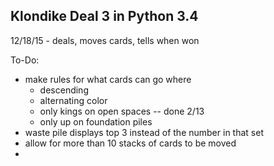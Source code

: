 ## Klondike Deal 3 in Python 3.4 ##

12/18/15 - deals, moves cards, tells when won

To-Do:
 - make rules for what cards can go where
	- descending
	- alternating color
	- only kings on open spaces -- done 2/13
	- only up on foundation piles
 - waste pile displays top 3 instead of the number in that set
 - allow for more than 10 stacks of cards to be moved
 - 